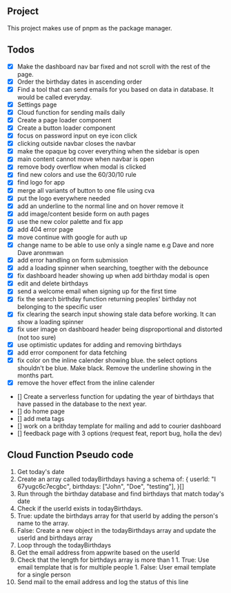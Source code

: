 ## Project
This project makes use of pnpm as the package manager.

## Todos 
- [x] Make the dashboard nav bar fixed and not scroll with the rest of the page.
- [x] Order the birthday dates in ascending order
- [x] Find a tool that can send emails for you based on data in database. It would be called everyday.
- [x] Settings page
- [x] Cloud function for sending mails daily
- [x] Create a page loader component
- [x] Create a button loader component
- [x] focus on password input on eye icon click
- [x] clicking outside navbar closes the navbar
- [x] make the opaque bg cover everything when the sidebar is open
- [x] main content cannot move when navbar is open
- [x] remove body overflow when modal is clicked
- [x] find new colors and use the 60/30/10 rule
- [x] find logo for app
- [x] merge all variants of button to one file using cva
- [x] put the logo everywhere needed
- [x] add an underline to the normal line and on hover remove it
- [x] add image/content beside form on auth pages
- [x] use the new color palette and fix app
- [x] add 404 error page
- [x] move continue with google for auth up
- [x] change name to be able to use only a single name e.g Dave and nore Dave aronmwan
- [x] add error handling on form submission
- [x] add a loading spinner when searching, toegther with the debounce
- [x] fix dashboard header showing up when add birthday modal is open
- [x] edit and delete birthdays
- [x] send a welcome email when signing up for the first time
- [x] fix the search birthday function returning peoples' birthday not belonging to the specific user
- [x] fix clearing the search input showing stale data before working. It can show a loading spinner
- [x] fix user image on dashboard header being disproportional and distorted (not too sure)
- [x] use optimistic updates for adding and removing birthdays
- [x] add error component for data fetching
- [x] fix color on the inline calender showing blue. the select options shouldn't be blue. Make black. Remove the underline showing in the months part.
- [x] remove the hover effect from the inline calender
- [] Create a serverless function for updating the year of birthdays that have passed in the database to the next year.
- [] do home page
- [] add meta tags
- [] work on a brithday template for mailing and add to courier dashboard
- [] feedback page with 3 options (request feat, report bug, holla the dev)

## Cloud Function Pseudo code
1. Get today's date
1. Create an array called todayBirthdays having a schema of:
  {
    userId: "I 67yugc6c7ecgbc",
    birthdays: ["John", "Doe", "testing"],
  }[]
1. Run through the birthday database and find birthdays that match today's date
1. Check if the userId exists in todayBirthdays.
  1. True: update the birthdays array for that userId by adding the person's name to the array. 
  1. False: Create a new object in the todayBirthdays array and update the userId and birthdays array
1. Loop through the todayBirthdays
  1. Get the email address from appwrite based on the userId
  1. Check that the length for birthdays array is more than 1
    1. True: Use email template that is for multiple people
    1. False: User email template for a single person 
  1. Send mail to the email address and log the status of this line